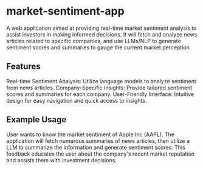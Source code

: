 # market-sentiment-app

A web application aimed at providing real-time market sentiment analysis to assist investors in making informed decisions. It will fetch and analyze news articles related to specific companies, and use LLMs/NLP to generate sentiment scores and summaries to gauge the current market perception.

## Features
Real-time Sentiment Analysis: Utilize language models to analyze sentiment from news articles.
Company-Specific Insights: Provide tailored sentiment scores and summaries for each company.
User-Friendly Interface: Intuitive design for easy navigation and quick access to insights.

## Example Usage
User wants to know the market sentiment of Apple Inc (AAPL). The application will fetch numerous summaries of news articles, then utilize a LLM to summarize the information and generate sentiment scores. This feedback educates the user about the company's recent market reputation and assists them with investment decisions.

